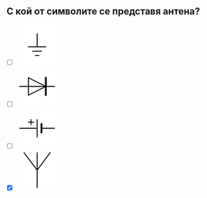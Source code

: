 ## С кой от символите се представя антена?

<!-- Верният отговор е отбелязан с [X] -->

- [ ] ![A](../../../assets/ground.svg)
- [ ] ![B](../../../assets/diode.svg)
- [ ] ![C](../../../assets/battery.svg)
- [X] ![D](../../../assets/antenna.svg)
